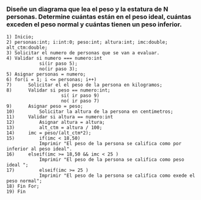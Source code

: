### Diseñe un diagrama que lea el peso y la estatura de N personas. Determine cuántas están en el peso ideal, cuántas exceden el peso normal y cuántas tienen un peso inferior. 
```
1) Inicio;
2) personas:int; i:int:0; peso:int; altura:int; imc:double; alt_ctm:double;
3) Solicitar el numero de personas que se van a evaluar.
4) Validar si numero === numero:int
			si(ir paso 5);
			no(ir paso 3);
5) Asignar personas = numero;
6) for(i = 1; i <= personas; i++)
7) 		Solicitar el el peso de la persona en kilogramos;
8) 		Validar si peso == numero:int;
					si( ir paso 9)
					no( ir paso 7)
9) 		Asignar peso = peso;
10) 		Solicitar la altura de la persona en centimetros;
11)		Validar si altura == numero:int
12) 		Asignar altura = altura;
13) 		alt_ctm = altura / 100;
14)		imc = peso/(alt_ctm*2);
15) 		if(imc < 18,50)
			Imprimir "El peso de la persona se califica como por inferior al peso ideal".
16)		elseif(imc >= 18,50 && imc < 25 )
			Imprimir "El peso de la persona se califica como peso ideal ";
17) 		elseif(imc >= 25 )
			Imprimir "El peso de la persona se califica como exede el peso normal";
18) Fin For;
19) Fin

```